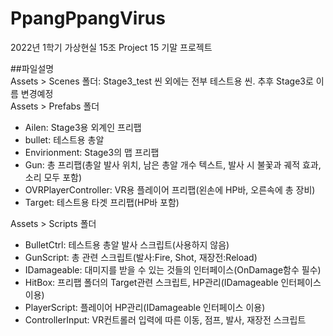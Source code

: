 # PpangPpangVirus
2022년 1학기 가상현실 15조 Project 15 기말 프로젝트  
  
##파일설명  
Assets > Scenes 폴더: Stage3_test 씬 외에는 전부 테스트용 씬. 추후 Stage3로 이름 변경예정  
Assets > Prefabs 폴더  
 - Ailen: Stage3용 외계인 프리팹  
 - bullet: 테스트용 총알  
 - Envirionment: Stage3의 맵 프리팹  
 - Gun: 총 프리팹(총알 발사 위치, 남은 총알 개수 텍스트, 발사 시 불꽃과 궤적 효과, 소리 모두 포함)  
 - OVRPlayerController: VR용 플레이어 프리팹(왼손에 HP바, 오른속에 총 장비)  
 - Target: 테스트용 타겟 프리팹(HP바 포함)  
  
Assets > Scripts 폴더  
 - BulletCtrl: 테스트용 총알 발사 스크립트(사용하지 않음)  
 - GunScript: 총 관련 스크립트(발사:Fire, Shot, 재장전:Reload)  
 - IDamageable: 대미지를 받을 수 있는 것들의 인터페이스(OnDamage함수 필수)  
 - HitBox: 프리팹 폴더의 Target관련 스크립트, HP관리(IDamageable 인터페이스 이용)  
 - PlayerScript: 플레이어 HP관리(IDamageable 인터페이스 이용)  
 - ControllerInput: VR컨트롤러 입력에 따른 이동, 점프, 발사, 재장전 스크립트  
